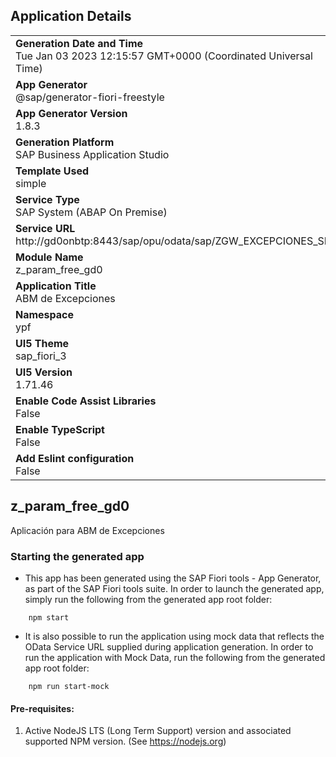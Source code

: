 ## Application Details
|               |
| ------------- |
|**Generation Date and Time**<br>Tue Jan 03 2023 12:15:57 GMT+0000 (Coordinated Universal Time)|
|**App Generator**<br>@sap/generator-fiori-freestyle|
|**App Generator Version**<br>1.8.3|
|**Generation Platform**<br>SAP Business Application Studio|
|**Template Used**<br>simple|
|**Service Type**<br>SAP System (ABAP On Premise)|
|**Service URL**<br>http://gd0onbtp:8443/sap/opu/odata/sap/ZGW_EXCEPCIONES_SRV
|**Module Name**<br>z_param_free_gd0|
|**Application Title**<br>ABM de Excepciones|
|**Namespace**<br>ypf|
|**UI5 Theme**<br>sap_fiori_3|
|**UI5 Version**<br>1.71.46|
|**Enable Code Assist Libraries**<br>False|
|**Enable TypeScript**<br>False|
|**Add Eslint configuration**<br>False|

## z_param_free_gd0

Aplicación para ABM de Excepciones

### Starting the generated app

-   This app has been generated using the SAP Fiori tools - App Generator, as part of the SAP Fiori tools suite.  In order to launch the generated app, simply run the following from the generated app root folder:

```
    npm start
```

- It is also possible to run the application using mock data that reflects the OData Service URL supplied during application generation.  In order to run the application with Mock Data, run the following from the generated app root folder:

```
    npm run start-mock
```

#### Pre-requisites:

1. Active NodeJS LTS (Long Term Support) version and associated supported NPM version.  (See https://nodejs.org)


